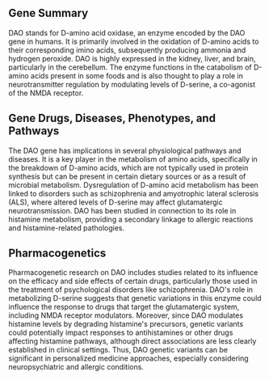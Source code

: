 ## Gene Summary
DAO stands for D-amino acid oxidase, an enzyme encoded by the DAO gene in humans. It is primarily involved in the oxidation of D-amino acids to their corresponding imino acids, subsequently producing ammonia and hydrogen peroxide. DAO is highly expressed in the kidney, liver, and brain, particularly in the cerebellum. The enzyme functions in the catabolism of D-amino acids present in some foods and is also thought to play a role in neurotransmitter regulation by modulating levels of D-serine, a co-agonist of the NMDA receptor.

## Gene Drugs, Diseases, Phenotypes, and Pathways
The DAO gene has implications in several physiological pathways and diseases. It is a key player in the metabolism of amino acids, specifically in the breakdown of D-amino acids, which are not typically used in protein synthesis but can be present in certain dietary sources or as a result of microbial metabolism. Dysregulation of D-amino acid metabolism has been linked to disorders such as schizophrenia and amyotrophic lateral sclerosis (ALS), where altered levels of D-serine may affect glutamatergic neurotransmission. DAO has been studied in connection to its role in histamine metabolism, providing a secondary linkage to allergic reactions and histamine-related pathologies.

## Pharmacogenetics
Pharmacogenetic research on DAO includes studies related to its influence on the efficacy and side effects of certain drugs, particularly those used in the treatment of psychological disorders like schizophrenia. DAO's role in metabolizing D-serine suggests that genetic variations in this enzyme could influence the response to drugs that target the glutamatergic system, including NMDA receptor modulators. Moreover, since DAO modulates histamine levels by degrading histamine's precursors, genetic variants could potentially impact responses to antihistamines or other drugs affecting histamine pathways, although direct associations are less clearly established in clinical settings. Thus, DAO genetic variants can be significant in personalized medicine approaches, especially considering neuropsychiatric and allergic conditions.